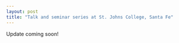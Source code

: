 ```yaml
---
layout: post
title: "Talk and seminar series at St. Johns College, Santa Fe"
---
```


Update coming soon!
